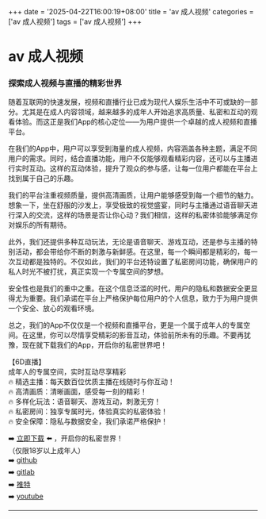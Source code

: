 +++
date = '2025-04-22T16:00:19+08:00'
title = 'av 成人视频'
categories = ['av 成人视频']
tags = ['av 成人视频']
+++

# av 成人视频

### 探索成人视频与直播的精彩世界

随着互联网的快速发展，视频和直播行业已成为现代人娱乐生活中不可或缺的一部分。尤其是在成人内容领域，越来越多的成年人开始追求高质量、私密和互动的观看体验。而这正是我们App的核心定位——为用户提供一个卓越的成人视频和直播平台。

在我们的App中，用户可以享受到海量的成人视频，内容涵盖各种主题，满足不同用户的需求。同时，结合直播功能，用户不仅能够观看精彩内容，还可以与主播进行实时互动。这样的互动体验，提升了观众的参与感，让每一位用户都能在平台上找到属于自己的乐趣。

我们的平台注重视频质量，提供高清画质，让用户能够感受到每一个细节的魅力。想象一下，坐在舒服的沙发上，享受极致的视觉盛宴，同时与主播通过语音聊天进行深入的交流，这样的场景是否让你心动？我们相信，这样的私密体验能够满足你对娱乐的所有期待。

此外，我们还提供多种互动玩法，无论是语音聊天、游戏互动，还是参与主播的特别活动，都会带给你不断的刺激与新鲜感。在这里，每一个瞬间都是精彩的，每一次互动都是独特的。不仅如此，我们的平台还特设置了私密房间功能，确保用户的私人时光不被打扰，真正实现一个专属空间的梦想。

安全性也是我们的重中之重。在这个信息泛滥的时代，用户的隐私和数据安全更显得尤为重要。我们承诺在平台上严格保护每位用户的个人信息，致力于为用户提供一个安全、放心的观看环境。

总之，我们的App不仅仅是一个视频和直播平台，更是一个属于成年人的专属空间。在这里，你可以尽情享受精彩的影音互动，体验前所未有的乐趣。不要再犹豫，现在就下载我们的App，开启你的私密世界吧！

【6D直播】  
成年人的专属空间，实时互动尽享精彩  
🔥 精选主播：每天数百位优质主播在线随时与你互动！  
🔥 高清画质：清晰画面，感受每一刻的精彩！  
🔥 多样化玩法：语音聊天、游戏互动，刺激无穷！  
🔥 私密房间：独享专属时光，体验真实的私密体验！  
🔥 安全保障：隐私与数据安全，我们承诺严格保护！

➡️ [立即下载](https://down123.s3.ap-east-1.amazonaws.com/down/down.html?channelCode=blog) ⬅️ ，开启你的私密世界！  
（仅限18岁以上成年人）  
➡️ [github](https://aldult-live.github.io/)  
➡️ [gitlab](https://seo-09598d.gitlab.io/)  
➡️ [推特](https://x.com/wegame33)  
➡️ [youtube](https://www.youtube.com/@6Dlive)  

---

